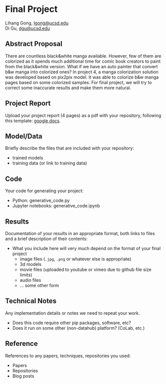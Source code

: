 # Final Project

Lihang Gong, lgong@ucsd.edu\
Di Gu, dgu@ucsd.edu

## Abstract Proposal

There are countless black&white manga available. However, few of them are colorized as it spends much additional time for comic book creators to paint from the black&white version. What if we have an auto painter that convert b&w manga into colorized ones? In project 4, a manga colorization solution was developed based on pix2pix model. It was able to colorize b&w manga pages based on some colorized samples. For final project, we will try to correct some inaccurate results and make them more natural.

## Project Report

Upload your project report (4 pages) as a pdf with your repository, following this template: [google docs](https://docs.google.com/document/d/133H59WZBmH6MlAgFSskFLMQITeIC5d9b2iuzsOfa4E8/edit?usp=sharing).

## Model/Data

Briefly describe the files that are included with your repository:
- trained models
- training data (or link to training data)

## Code

Your code for generating your project:
- Python: generative_code.py
- Jupyter notebooks: generative_code.ipynb

## Results

Documentation of your results in an appropriate format, both links to files and a brief description of their contents:
- What you include here will very much depend on the format of your final project
  - image files (`.jpg`, `.png` or whatever else is appropriate)
  - 3d models
  - movie files (uploaded to youtube or vimeo due to github file size limits)
  - audio files
  - ... some other form

## Technical Notes

Any implementation details or notes we need to repeat your work. 
- Does this code require other pip packages, software, etc?
- Does it run on some other (non-datahub) platform? (CoLab, etc.)

## Reference

References to any papers, techniques, repositories you used:
- Papers
- Repositories
- Blog posts
